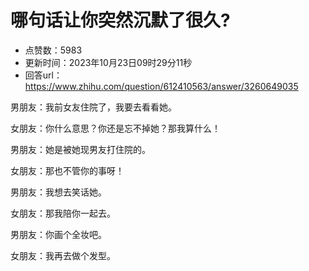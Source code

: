 # 哪句话让你突然沉默了很久?
- 点赞数：5983
- 更新时间：2023年10月23日09时29分11秒
- 回答url：https://www.zhihu.com/question/612410563/answer/3260649035
<body>
 <p data-pid="tatCuwvr">男朋友：我前女友住院了，我要去看看她。</p>
 <p data-pid="QoNIOrZP">女朋友：你什么意思？你还是忘不掉她？那我算什么！</p>
 <p data-pid="fRmihm06">男朋友：她是被她现男友打住院的。</p>
 <p data-pid="1k901Bt9">女朋友：那也不管你的事呀！</p>
 <p data-pid="xbf0S1pW">男朋友：我想去笑话她。</p>
 <p data-pid="HH5SncGJ">女朋友：那我陪你一起去。</p>
 <p data-pid="SQ7zE7kJ">男朋友：你画个全妆吧。</p>
 <p data-pid="9Zl0rvYg">女朋友：我再去做个发型。</p>
</body>